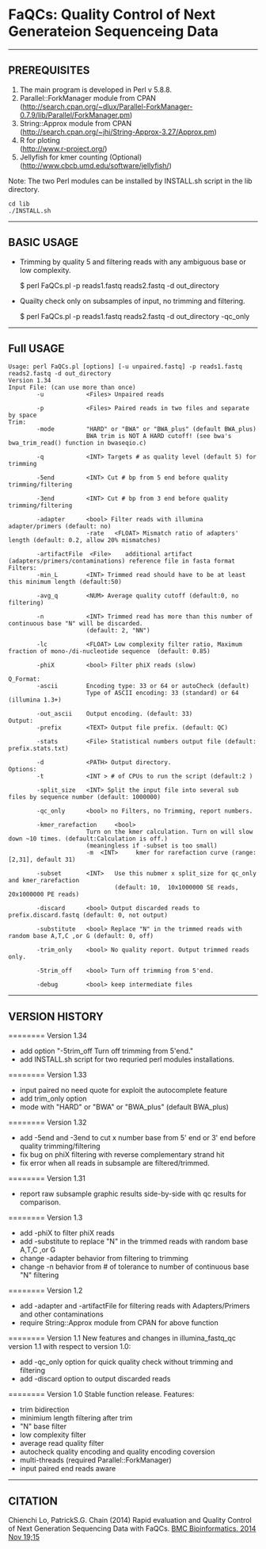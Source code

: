 FaQCs: Quality Control of Next Generateion Sequenceing Data
=======

-------------
PREREQUISITES
-------------

1. The main program is developed in Perl v 5.8.8.
2. Parallel::ForkManager module from CPAN   
   (http://search.cpan.org/~dlux/Parallel-ForkManager-0.7.9/lib/Parallel/ForkManager.pm)
3. String::Approx module from CPAN   
   (http://search.cpan.org/~jhi/String-Approx-3.27/Approx.pm)
4. R for ploting                 
   (http://www.r-project.org/)                             
5. Jellyfish for kmer counting   (Optional) 
   (http://www.cbcb.umd.edu/software/jellyfish/) 

Note: The two Perl modules can be installed by INSTALL.sh script in the lib directory.

    cd lib
    ./INSTALL.sh

-----------
BASIC USAGE
-----------

* Trimming by quality 5 and filtering reads with any ambiguous base or low complexity.

  $ perl FaQCs.pl -p reads1.fastq reads2.fastq -d out_directory

* Quailty check only on subsamples of input, no trimming and filtering. 

  $ perl FaQCs.pl -p reads1.fastq reads2.fastq -d out_directory -qc_only 

-----------
Full USAGE
-----------
     
    Usage: perl FaQCs.pl [options] [-u unpaired.fastq] -p reads1.fastq reads2.fastq -d out_directory
    Version 1.34
    Input File: (can use more than once)
            -u            <Files> Unpaired reads
            
            -p            <Files> Paired reads in two files and separate by space
    Trim:
            -mode         "HARD" or "BWA" or "BWA_plus" (default BWA_plus)
                          BWA trim is NOT A HARD cutoff! (see bwa's bwa_trim_read() function in bwaseqio.c)

            -q            <INT> Targets # as quality level (default 5) for trimming
    
            -5end         <INT> Cut # bp from 5 end before quality trimming/filtering 
      
            -3end         <INT> Cut # bp from 3 end before quality trimming/filtering 

            -adapter      <bool> Filter reads with illumina adapter/primers (default: no)
                          -rate   <FLOAT> Mismatch ratio of adapters' length (default: 0.2, allow 20% mismatches)
            					
            -artifactFile  <File>    additional artifact (adapters/primers/contaminations) reference file in fasta format 
    Filters:
            -min_L        <INT> Trimmed read should have to be at least this minimum length (default:50)

            -avg_q        <NUM> Average quality cutoff (default:0, no filtering)
            
            -n            <INT> Trimmed read has more than this number of continuous base "N" will be discarded. 
                          (default: 2, "NN") 

            -lc           <FLOAT> Low complexity filter ratio, Maximum fraction of mono-/di-nucleotide sequence  (default: 0.85)

            -phiX         <bool> Filter phiX reads (slow)
            
    Q_Format:
            -ascii        Encoding type: 33 or 64 or autoCheck (default)
                          Type of ASCII encoding: 33 (standard) or 64 (illumina 1.3+)

            -out_ascii    Output encoding. (default: 33)
    Output:
            -prefix       <TEXT> Output file prefix. (default: QC)

            -stats        <File> Statistical numbers output file (default: prefix.stats.txt)

            -d            <PATH> Output directory.
    Options:
            -t            <INT > # of CPUs to run the script (default:2 )

            -split_size   <INT> Split the input file into several sub files by sequence number (default: 1000000) 

            -qc_only      <bool> no Filters, no Trimming, report numbers.

            -kmer_rarefaction     <bool>   
                          Turn on the kmer calculation. Turn on will slow down ~10 times. (default:Calculation is off.)
                          (meaningless if -subset is too small)
                          -m  <INT>     kmer for rarefaction curve (range:[2,31], default 31)

            -subset       <INT>   Use this nubmer x split_size for qc_only and kmer_rarefaction  
                                  (default: 10,  10x1000000 SE reads, 20x1000000 PE reads)

            -discard      <bool> Output discarded reads to prefix.discard.fastq (default: 0, not output)
 
            -substitute   <bool> Replace "N" in the trimmed reads with random base A,T,C ,or G (default: 0, off)
 
            -trim_only    <bool> No quality report. Output trimmed reads only.
 
            -5trim_off    <bool> Turn off trimming from 5'end.

            -debug        <bool> keep intermediate files

---------------
VERSION HISTORY
---------------
======== Version 1.34
- add option "-5trim_off    <bool> Turn off trimming from 5'end."
- add INSTALL.sh script for two requried perl modules installations.

======== Version 1.33
- input paired no need quote for exploit the autocomplete feature
- add trim_only option
- mode with  "HARD" or "BWA" or "BWA_plus" (default BWA_plus)

======== Version 1.32
- add -5end and -3end to cut x number base from 5' end or 3' end before quality trimming/filtering
- fix bug on phiX filtering with reverse complementary strand hit
- fix error when all reads in subsample are filtered/trimmed.

======== Version 1.31
- report raw subsample graphic results side-by-side with qc results for comparison.  

======== Version 1.3
- add -phiX to filter phiX reads
- add -substitute to replace "N" in the trimmed reads with random base A,T,C ,or G
- change -adapter behavior from filtering to trimming
- change -n behavior from # of tolerance to number of continuous base "N" filtering

======== Version 1.2
- add -adapter and -artifactFile for filtering reads with Adapters/Primers and other contaminations
- require String::Approx module from CPAN for above function

======== Version 1.1
New features and changes in illumina_fastq_qc  version 1.1 with respect to version 1.0:
- add -qc_only option for quick quality check without trimming and filtering
- add -discard option to output discarded reads

======== Version 1.0
Stable function release.
Features:
- trim bidirection
- minimium length filtering after trim
- "N" base filter
- low complexity filter
- average read quality filter
- autocheck quality encoding and quality encoding coversion
- multi-threads  (required Parallel::ForkManager)
- input paired end reads aware

-------------
CITATION
-------------

Chienchi Lo, PatrickS.G. Chain (2014) Rapid evaluation and Quality Control of Next Generation Sequencing Data with FaQCs. [BMC Bioinformatics. 2014 Nov 19;15 ](http://www.ncbi.nlm.nih.gov/pubmed/25408143)
